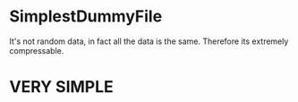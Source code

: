 # SimplestDummyFile
It's not random data, in fact all the data is the same. Therefore its extremely compressable.

# VERY SIMPLE
